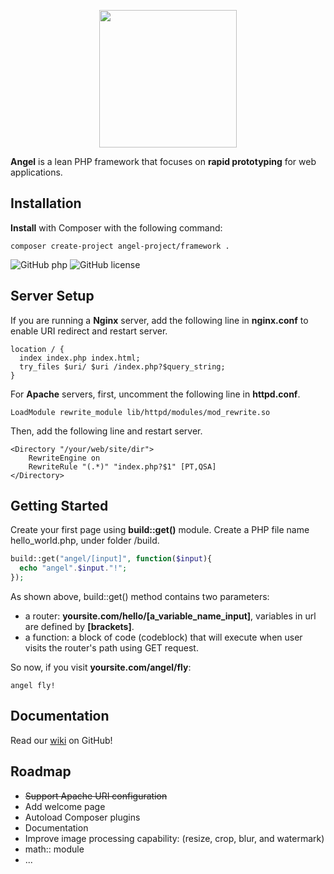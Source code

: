 <p align="center"><img width="220" src="http://www.zuggr.com/file/angel.jpg"></p>

**Angel** is a lean PHP framework that focuses on **rapid prototyping** for web applications.

Installation
-------------
**Install** with Composer with the following command:
```
composer create-project angel-project/framework .
```
![GitHub php](https://img.shields.io/packagist/php-v/symfony/symfony.svg)
![GitHub license](https://img.shields.io/cocoapods/l/AFNetworking.svg)

Server Setup
-------------
If you are running a **Nginx** server, add the following line in **nginx.conf** to enable URI redirect and restart server.
```Nginx
location / {
  index index.php index.html;
  try_files $uri/ $uri /index.php?$query_string;
}
```
For **Apache** servers, first, uncomment the following line in **httpd.conf**.
```ApacheConf
LoadModule rewrite_module lib/httpd/modules/mod_rewrite.so
```
Then, add the following line and restart server.
```ApacheConf
<Directory "/your/web/site/dir">
	RewriteEngine on
	RewriteRule "(.*)" "index.php?$1" [PT,QSA]
</Directory>
```

Getting Started
-------------
Create your first page using **build::get()** module. Create a PHP file name hello_world.php, under folder /build.
```php
build::get("angel/[input]", function($input){
  echo "angel".$input."!";
});
```
As shown above, build::get() method contains two parameters:
* a router: **yoursite.com/hello/[a_variable_name_input]**, variables in url are defined by **[brackets]**.
* a function: a block of code (codeblock) that will execute when user visits the router's path using GET request.

So now, if you visit **yoursite.com/angel/fly**:
```
angel fly!
```

Documentation
-------------
Read our [wiki](https://github.com/angel-framework/project/wiki) on GitHub!

Roadmap
-------------
* ~~Support Apache URI configuration~~
* Add welcome page
* Autoload Composer plugins
* Documentation
* Improve image processing capability: (resize, crop, blur, and watermark)
* math:: module
* ...
